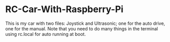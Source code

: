 # RC-Car-With-Raspberry-Pi

This is my car with two files: Joystick and Ultrasonic; one for the auto drive, one for the manual. Note that you need to do many things in the terminal using rc.local for auto running at boot.
